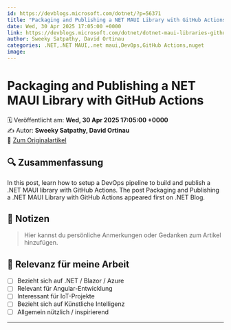 ```yaml
---
id: https://devblogs.microsoft.com/dotnet/?p=56371
title: "Packaging and Publishing a NET MAUI Library with GitHub Actions"
date: Wed, 30 Apr 2025 17:05:00 +0000
link: https://devblogs.microsoft.com/dotnet/dotnet-maui-libraries-github-actions/
author: Sweeky Satpathy, David Ortinau
categories: .NET,.NET MAUI,.net maui,DevOps,GitHub Actions,nuget
image: 
---
```


# Packaging and Publishing a NET MAUI Library with GitHub Actions

🗓️ Veröffentlicht am: **Wed, 30 Apr 2025 17:05:00 +0000**  
✍️ Autor: **Sweeky Satpathy, David Ortinau**  
🔗 [Zum Originalartikel](https://devblogs.microsoft.com/dotnet/dotnet-maui-libraries-github-actions/)

## 🔍 Zusammenfassung

In this post, learn how to setup a DevOps pipeline to build and publish a .NET MAUI library with GitHub Actions. The post Packaging and Publishing a .NET MAUI Library with GitHub Actions appeared first on .NET Blog. 

## 📌 Notizen

> Hier kannst du persönliche Anmerkungen oder Gedanken zum Artikel hinzufügen.

## 🧠 Relevanz für meine Arbeit

- [ ] Bezieht sich auf .NET / Blazor / Azure
- [ ] Relevant für Angular-Entwicklung
- [ ] Interessant für IoT-Projekte
- [ ] Bezieht sich auf Künstliche Intelligenz
- [ ] Allgemein nützlich / inspirierend

---
